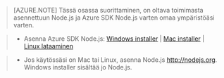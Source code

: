 > [AZURE.NOTE]
> Tässä osassa suorittaminen, on oltava toimimasta asennettuun Node.js ja Azure SDK Node.js varten omaa ympäristöäsi varten.

>* Asenna Azure SDK Node.js: <a href="http://go.microsoft.com/fwlink/?LinkId=254279">Windows installer</a> | <a href="http://go.microsoft.com/fwlink/?LinkId=253471">Mac installer</a> | <a href="http://go.microsoft.com/fwlink/?LinkId=253472">Linux lataaminen</a></li>

>* Jos käytössäsi on Mac tai Linux, asenna Node.js <a href="http://nodejs.org">http://nodejs.org</a>. Windows installer sisältää jo Node.js.


